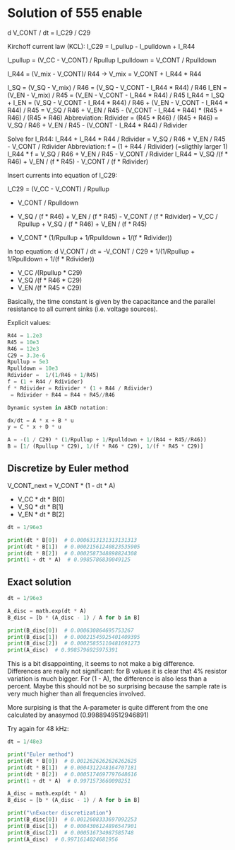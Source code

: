 Solution of 555 enable
==============================================================================

d V_CONT / dt = I_C29 / C29

Kirchoff current law (KCL):
I_C29 = I_pullup - I_pulldown + I_R44

I_pullup = (V_CC - V_CONT) / Rpullup
I_pulldown =  V_CONT / Rpulldown

I_R44 = (V_mix - V_CONT)/ R44
-> V_mix = V_CONT + I_R44 * R44

I_SQ = (V_SQ - V_mix) / R46 = (V_SQ - V_CONT - I_R44 * R44) / R46
I_EN = (V_EN - V_mix) / R45 = (V_EN - V_CONT - I_R44 * R44) / R45
I_R44 = I_SQ + I_EN
      = (V_SQ - V_CONT - I_R44 * R44) / R46 + (V_EN - V_CONT - I_R44 * R44) / R45
      = V_SQ / R46 + V_EN / R45 - (V_CONT - I_R44 * R44) * (R45 + R46) / (R45 * R46)
Abbreviation: Rdivider = (R45 * R46) / (R45 + R46)
      = V_SQ / R46 + V_EN / R45 - (V_CONT - I_R44 * R44) / Rdivider

Solve for I_R44:
I_R44 + I_R44 * R44 / Rdivider = V_SQ / R46 + V_EN / R45 - V_CONT / Rdivider
Abbreviation: f = (1 + R44 / Rdivider) (=sligthly larger 1)
I_R44 * f = V_SQ / R46 + V_EN / R45 - V_CONT / Rdivider
I_R44 = V_SQ /(f * R46) + V_EN / (f * R45) - V_CONT / (f * Rdivider)

Insert currents into equation of I_C29:

I_C29 = (V_CC - V_CONT) / Rpullup
   - V_CONT / Rpulldown
   + V_SQ / (f * R46) + V_EN / (f * R45) - V_CONT / (f * Rdivider)
= V_CC / Rpullup + V_SQ  / (f * R46) + V_EN / (f * R45)
  - V_CONT * (1/Rpullup + 1/Rpulldown + 1/(f * Rdivider))

In top equation:
d V_CONT / dt = -V_CONT / C29 * 1/(1/Rpullup + 1/Rpulldown + 1/(f * Rdivider))
   + V_CC /(Rpullup * C29)
   + V_SQ /(f * R46 * C29)
   + V_EN /(f * R45 * C29)

Basically, the time constant is given by the capacitance and the parallel resistance to all current sinks
(i.e. voltage sources).

Explicit values:

```python
R44 = 1.2e3
R45 = 10e3
R46 = 12e3
C29 = 3.3e-6
Rpullup = 5e3
Rpulldown = 10e3
Rdivider =  1/(1/R46 + 1/R45)
f = (1 + R44 / Rdivider)
f * Rdivider = Rdivider * (1 + R44 / Rdivider)
 = Rdivider + R44 = R44 + R45//R46

Dynamic system in ABCD notation:

dx/dt = A * x + B * u
y = C * x + D * u

A = -(1 / C29) * (1/Rpullup + 1/Rpulldown + 1/(R44 + R45//R46))
B = [1/ (Rpullup * C29), 1/(f * R46 * C29), 1/(f * R45 * C29)]
```

Discretize by Euler method
------------------------------------------------------------------------------

V_CONT_next = V_CONT * (1 - dt * A)
   + V_CC * dt * B[0]
   + V_SQ * dt * B[1]
   + V_EN * dt * B[2]

```python
dt = 1/96e3

print(dt * B[0])  # 0.0006313131313131313
print(dt * B[1])  # 0.00021561240823535905
print(dt * B[2])  # 0.0002587348898824308
print(1 + dt * A)  # 0.9985786830049125
```

Exact solution
------------------------------------------------------------------------------

```python
dt = 1/96e3

A_disc = math.exp(dt * A)
B_disc = [b * (A_disc - 1) / A for b in B]

print(B_disc[0])  # 0.000630864695753267
print(B_disc[1])  # 0.00021545925401409395
print(B_disc[2])  # 0.00025855110481691273
print(A_disc)  # 0.9985796925975391
```

This is a bit disappointing, it seems to not make a big difference. Differences are really not significant: for B values it is clear that 4% resistor variation is much bigger.
For (1 - A), the difference is also less than a percent.
Maybe this should not be so surprising because the sample rate is very much higher than all frequencies involved.

More surpising is that the A-parameter is quite different from the one calculated by anasymod (0.9988949512946891)

Try again for 48 kHz:

```python
dt = 1/48e3

print("Euler method")
print(dt * B[0])  # 0.0012626262626262625
print(dt * B[1])  # 0.0004312248164707181
print(dt * B[2])  # 0.0005174697797648616
print(1 + dt * A)  # 0.9971573660098251

A_disc = math.exp(dt * A)
B_disc = [b * (A_disc - 1) / A for b in B]

print("\nExacter discretization")
print(B_disc[0])  # 0.0012608333697092253
print(B_disc[1])  # 0.0004306124896547901
print(B_disc[2])  # 0.000516734987585748
print(A_disc)  # 0.9971614024681956
```